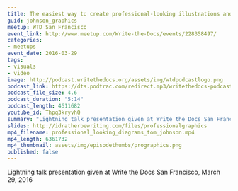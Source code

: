 ```yaml
---
title: The easiest way to create professional-looking illustrations and diagrams, by Tom Johnson
guid: johnson_graphics
meetup: WTD San Francisco
event_link: http://www.meetup.com/Write-the-Docs/events/228358497/
categories:
- meetups
event_date: 2016-03-29
tags:
- visuals
- video
image: http://podcast.writethedocs.org/assets/img/wtdpodcastlogo.png
podcast_link: https://dts.podtrac.com/redirect.mp3/writethedocs-podcast.s3-us-west-2.amazonaws.com/create-professional-graphics-tom-johnson.mp3
podcast_file_size: 4.6
podcast_duration: "5:14"
podcast_length: 4611682
youtube_id: Thpq3kryvhQ
summary: "Lightning talk presentation given at Write the Docs San Francisco, March 29, 2016"
slides: http://idratherbewriting.com/files/professionalgraphics
mp4_filename: professional_looking_diagrams_tom_johnson.mp4
mp4_length: 6361732
mp4_thumbnail: assets/img/episodethumbs/prographics.png
published: false
---
```


Lightning talk presentation given at Write the Docs San Francisco, March 29, 2016
